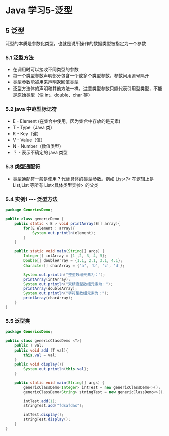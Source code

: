 # Java 学习5-泛型



## 5 泛型
泛型的本质是参数化类型，也就是说所操作的数据类型被指定为一个参数

### 5.1 泛型方法
* 在调用时可以接收不同类型的参数
* 每一个类型参数声明部分包含一个或多个类型参数，参数间用逗号隔开
* 类型参数能被用来声明返回值类型
* 泛型方法体的声明和其他方法一样。注意类型参数只能代表引用型类型，不能是原始类型（像 int、double、char 等）

### 5.2 java 中范型标记符
* E - Element (在集合中使用，因为集合中存放的是元素)
* T - Type（Java 类）
* K - Key（键）
* V - Value（值）
* N - Number（数值类型）
* ？ - 表示不确定的 java 类型

### 5.3 类型通配符
* 类型通配符一般是使用 ? 代替具体的类型参数。例如 List<?> 在逻辑上是 List<String>,List<Integer> 等所有 List<具体类型实参> 的父类

### 5.4 实例1 --- 泛型方法
```java
package GenericsDemo;

public class genericDemo {
    public static < E > void printArray(E[] array){
        for(E element : array){
            System.out.println(element);
        }
    }

    public static void main(String[] args) {
        Integer[] intArray = {1 ,2, 3, 4, 5};
        Double[] doubleArray = {1.1, 2.1, 3.1, 4.1};
        Character[] charArray = {'a', 'b', 'c', 'd'};

        System.out.println("整型数组元素为：");
        printArray(intArray);
        System.out.println("双精度型数组元素为：");
        printArray(doubleArray);
        System.out.println("字符型数组元素为：");
        printArray(charArray);
    }
}
```

### 5.5 泛型类
```java
package GenericsDemo;

public class genericClassDemo <T>{
    public T val;
    public void add (T val){
        this.val = val;
    }
    public void display(){
        System.out.println(this.val);
    }

    public static void main(String[] args) {
        genericClassDemo<Integer> intTest = new genericClassDemo<>();
        genericClassDemo<String> stringTest = new genericClassDemo<>();

        intTest.add(1);
        stringTest.add("fdsafdas");

        intTest.display();
        stringTest.display();
    }
}
```

